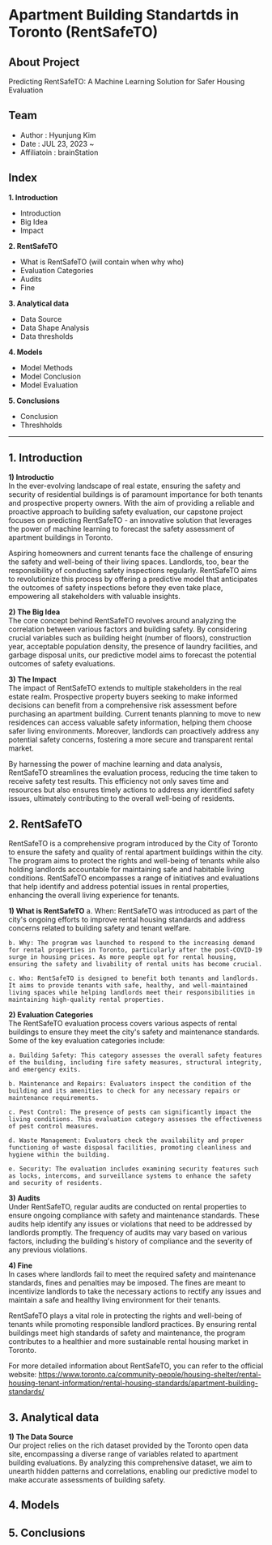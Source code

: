 # Apartment Building Standartds in Toronto (RentSafeTO)

## About Project
Predicting RentSafeTO: A Machine Learning Solution for Safer Housing Evaluation

## Team
- Author : Hyunjung Kim
- Date : JUL 23, 2023 ~ 
- Affiliatoin : brainStation

## Index
**1. Introduction**
 -  Introduction
 -  Big Idea
 -  Impact

**2. RentSafeTO**
 - What is RentSafeTO (will contain when why who)
 - Evaluation Categories
 - Audits
 - Fine

**3. Analytical data**
 - Data Source
 - Data Shape Analysis
 - Data thresholds

**4. Models**
 - Model Methods
 - Model Conclusion
 - Model Evaluation

**5. Conclusions**
 - Conclusion
 - Threshholds

 ----

## 1. Introduction

**1) Introductio**<br>
In the ever-evolving landscape of real estate, ensuring the safety and security of residential buildings is of paramount importance for both tenants and prospective property owners. With the aim of providing a reliable and proactive approach to building safety evaluation, our capstone project focuses on predicting RentSafeTO - an innovative solution that leverages the power of machine learning to forecast the safety assessment of apartment buildings in Toronto.

Aspiring homeowners and current tenants face the challenge of ensuring the safety and well-being of their living spaces. Landlords, too, bear the responsibility of conducting safety inspections regularly. RentSafeTO aims to revolutionize this process by offering a predictive model that anticipates the outcomes of safety inspections before they even take place, empowering all stakeholders with valuable insights.

**2) The Big Idea**<br>
The core concept behind RentSafeTO revolves around analyzing the correlation between various factors and building safety. By considering crucial variables such as building height (number of floors), construction year, acceptable population density, the presence of laundry facilities, and garbage disposal units, our predictive model aims to forecast the potential outcomes of safety evaluations.

**3) The Impact**<br>
The impact of RentSafeTO extends to multiple stakeholders in the real estate realm. Prospective property buyers seeking to make informed decisions can benefit from a comprehensive risk assessment before purchasing an apartment building. Current tenants planning to move to new residences can access valuable safety information, helping them choose safer living environments. Moreover, landlords can proactively address any potential safety concerns, fostering a more secure and transparent rental market.

By harnessing the power of machine learning and data analysis, RentSafeTO streamlines the evaluation process, reducing the time taken to receive safety test results. This efficiency not only saves time and resources but also ensures timely actions to address any identified safety issues, ultimately contributing to the overall well-being of residents.

## 2. RentSafeTO

RentSafeTO is a comprehensive program introduced by the City of Toronto to ensure the safety and quality of rental apartment buildings within the city. The program aims to protect the rights and well-being of tenants while also holding landlords accountable for maintaining safe and habitable living conditions. RentSafeTO encompasses a range of initiatives and evaluations that help identify and address potential issues in rental properties, enhancing the overall living experience for tenants.

**1) What is RentSafeTO**
    a. When: RentSafeTO was introduced as part of the city's ongoing efforts to improve rental housing standards and address concerns related to building safety and tenant welfare.

    b. Why: The program was launched to respond to the increasing demand for rental properties in Toronto, particularly after the post-COVID-19 surge in housing prices. As more people opt for rental housing, ensuring the safety and livability of rental units has become crucial.

    c. Who: RentSafeTO is designed to benefit both tenants and landlords. It aims to provide tenants with safe, healthy, and well-maintained living spaces while helping landlords meet their responsibilities in maintaining high-quality rental properties.

**2) Evaluation Categories**<br>
The RentSafeTO evaluation process covers various aspects of rental buildings to ensure they meet the city's safety and maintenance standards. Some of the key evaluation categories include:<br>

    a. Building Safety: This category assesses the overall safety features of the building, including fire safety measures, structural integrity, and emergency exits.

    b. Maintenance and Repairs: Evaluators inspect the condition of the building and its amenities to check for any necessary repairs or maintenance requirements.

    c. Pest Control: The presence of pests can significantly impact the living conditions. This evaluation category assesses the effectiveness of pest control measures.

    d. Waste Management: Evaluators check the availability and proper functioning of waste disposal facilities, promoting cleanliness and hygiene within the building.

    e. Security: The evaluation includes examining security features such as locks, intercoms, and surveillance systems to enhance the safety and security of residents.

**3) Audits**<br>
Under RentSafeTO, regular audits are conducted on rental properties to ensure ongoing compliance with safety and maintenance standards. These audits help identify any issues or violations that need to be addressed by landlords promptly. The frequency of audits may vary based on various factors, including the building's history of compliance and the severity of any previous violations.

**4) Fine**<br>
In cases where landlords fail to meet the required safety and maintenance standards, fines and penalties may be imposed. The fines are meant to incentivize landlords to take the necessary actions to rectify any issues and maintain a safe and healthy living environment for their tenants.

RentSafeTO plays a vital role in protecting the rights and well-being of tenants while promoting responsible landlord practices. By ensuring rental buildings meet high standards of safety and maintenance, the program contributes to a healthier and more sustainable rental housing market in Toronto.

For more detailed information about RentSafeTO, you can refer to the official website: https://www.toronto.ca/community-people/housing-shelter/rental-housing-tenant-information/rental-housing-standards/apartment-building-standards/

## 3. Analytical data

**1) The Data Source**<br>
Our project relies on the rich dataset provided by the Toronto open data site, encompassing a diverse range of variables related to apartment building evaluations. By analyzing this comprehensive dataset, we aim to unearth hidden patterns and correlations, enabling our predictive model to make accurate assessments of building safety.

## 4. Models

## 5. Conclusions

